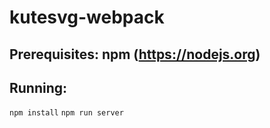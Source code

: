 # kutesvg-webpack

## Prerequisites: npm (<https://nodejs.org>)

## Running:

`npm install`
`npm run server`

